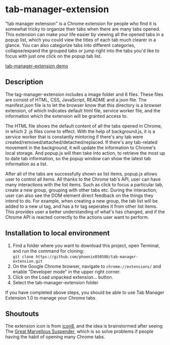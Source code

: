 # tab-manager-extension
"tab manager extension" is a Chrome extension for people who find it is somewhat tricky to organize their tabs when there are many tabs opened. This extension can make your life easier by viewing all the opened tabs in a popup list, which you could view the titles of each tab much clearer in a glance. You can also categorize tabs into different categories, collapse/expand the grouped tabs or jump right into the tabs you'd like to focus with just one click on the popup tab list. 

[tab-manager-extension demo](https://www.youtube.com/watch?v=WanoYkFUzD0)

## Description
The tag-manager-extension includes a image folder and 6 files. These files are consist of HTML, CSS, JavaScript, README and a json file. The manifest.json file is to let the browser know that this directory is a browser extension, of which indicates default html file, service worker file, and the information which the extension will be granted access to.

The HTML file shows the default content of all the tabs opened in Chrome, in which 2 .js files come to effect. With the help of background.js, it is a service worker that is constantly mintoring if there's any tab were created/removed/attached/detached/replaced. If there's any tab-related movement in the background, it will update the information to Chrome's local storage. And popup.js will then take into action, to retrieve the most up to date tab information, so the popup window can show the latest tab information as a list.

After all of the tabs are successfully shown as list items, popup.js allows user to control all items. All thanks to the Chrome tab's API, user can have many interactions with the list items. Such as click to focus a particular tab, create a new group, grouping with other tabs etc. During the interaction, user can also see the DOM element direct feedback on the things they intend to do. For example, when creating a new group, the tab list will be added to a new ul tag, and has a hr tag seperates it from other list items. This provides user a better understanding of what's has changed, and if the Chrome API is reacted correctly to the actions user want to perform.

## Installation to local environment
1. Find a folder where you want to download this project, open Terminal, and run the command for cloning:<br>
``git clone https://github.com/phoenix850508/tab-manager-extension.git``
2. On the Google Chrome browser, navigate to ``chrome://extensions/`` and enable "Developer mode" in the upper right corner.
3. Click on the Load unpacked extension... button.
4. Select the tab-manager-extension folder

If you have completed above steps, you should be able to use Tab Manager Extension 1.0 to manage your Chrome tabs.

## Shoutouts
The extension icon is from [icon8](https://icons8.com/), and the idea is brainstormed after seeing The [Great Marvellous Suspender](https://chromewebstore.google.com/detail/the-marvellous-suspender/noogafoofpebimajpfpamcfhoaifemoa),
which is so solve problems if people having the habit of opening many Chrome tabs.


